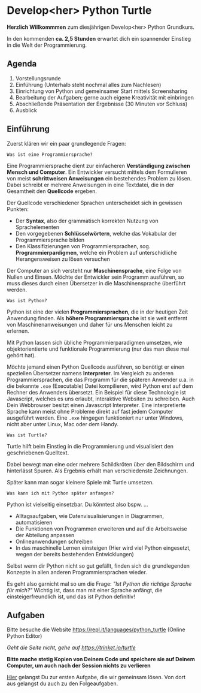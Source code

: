 # Develop\<her\> Python Turtle

**Herzlich Willkommmen** zum diesjährigen Develop\<her\> Python Grundkurs.

In den kommenden **ca. 2,5 Stunden** erwartet dich ein spannender Einstieg in die Welt der Programmierung.

## Agenda

1. Vorstellungsrunde
1. Einführung (Unterhalb steht nochmal alles zum Nachlesen)
1. Einrichtung von Python und gemeinsamer Start mittels Screensharing
1. Bearbeitung der Aufgaben; gerne auch eigene Kreativität mit einbringen
1. Abschließende Präsentation der Ergebnisse (30 Minuten vor Schluss)
1. Ausblick

## Einführung

Zuerst klären wir ein paar grundlegende Fragen:

`Was ist eine Programmiersprache?`

Eine Programmiersprache dient zur einfacheren **Verständigung zwischen Mensch und Computer**.
Ein Entwickler versucht mittels dem Formulieren von meist **schrittweisen Anweisungen** ein bestehendes Problem zu lösen.
Dabei schreibt er mehrere Anweisungen in eine Textdatei, die in der Gesamtheit den **Quellcode** ergeben.

Der Quellcode verschiedener Sprachen unterscheidet sich in gewissen Punkten:

- Der **Syntax**, also der grammatisch korrekten Nutzung von Sprachelementen
- Den vorgegebenen **Schlüsselwörtern**, welche das Vokabular der Programmiersprache bilden
- Den Klassifizierungen von Programmiersprachen, sog. **Programmierpardigmen**, welche ein Problem auf unterschidliche Herangensweisen zu lösen versuchen

Der Computer an sich versteht nur **Maschinensprache**, eine Folge von Nullen und Einsen.
Möchte der Entwickler sein Programm ausführen, so muss dieses durch einen Übersetzer in die Maschinensprache überführt werden.

`Was ist Python?`

Python ist eine der vielen **Programmiersprachen**, die in der heutigen Zeit Anwendung finden.
Als **höhere Programmiersprache** ist sie weit entfernt von Maschinenanweisungen und daher für uns Menschen leicht zu erlernen.

Mit Python lassen sich übliche Programmierparadigmen umsetzen, wie objektorientierte und funktionale Programmierung (nur das man diese mal gehört hat).

Möchte jemand einen Python Quellcode ausführen, so benötigt er einen speziellen Übersetzer namens **Interpreter**.
Im Vergleich zu anderen Programmiersprachen, die das Programm für die späteren Anwender u.a. in die bekannte `.exe` (Executable) Datei kompilieren,
wird Python erst auf dem Rechner des Anwenders übersetzt.
Ein Beispiel für diese Technologie ist Javascript, welches es uns erlaubt, interaktive Websiten zu schreiben.
Auch Dein Webbrowser besitzt einen Javascript Interpreter.
Eine interpretierte Sprache kann meist ohne Probleme direkt auf fast jedem Computer ausgeführt werden.
Eine `.exe` hingegen funktioniert nur unter Windows, nicht aber unter Linux, Mac oder dem Handy.

`Was ist Turtle?`

Turtle hilft beim Einstieg in die Programmierung und visualisiert den geschriebenen Quelltext.

Dabei bewegt man eine oder mehrere Schildkröten über den Bildschirm und hinterlässt Spuren.
Als Ergebnis erhält man verschiedenste Zeichnungen.

Später kann man sogar kleinere Spiele mit Turtle umsetzen.

`Was kann ich mit Python später anfangen?`

Python ist vielseitig einsetzbar. Du könntest also bspw. ...

- Alltagsaufgaben, wie Datenvisualisierungen in Diagrammen, automatisieren
- Die Funktionen von Programmen erweiteren und auf die Arbeitsweise der Abteilung anpassen
- Onlineanwendungen schreiben
- In das maschinelle Lernen einsteigen (Hier wird viel Python eingesetzt, wegen der bereits bestehenden Entwicklungen)

Selbst wenn dir Python nicht so gut gefällt, finden sich die grundlegenden Konzepte in allen anderen Programmiersprachen wieder.

Es geht also garnicht mal so um die Frage: *"Ist Python die richtige Sprache für mich?"*
Wichtig ist, dass man mit einer Sprache anfängt, die einsteigerfreundlich ist, und das ist Python definitiv!

## Aufgaben

Bitte besuche die Website https://repl.it/languages/python_turtle (Online Python Editor)

*Geht die Seite nicht, gehe auf https://trinket.io/turtle*

**Bitte mache stetig Kopien von Deinem Code und speichere sie auf Deinem Computer, um auch nach der Session nichts zu verlieren**

[Hier](Aufgaben/A1_Turtle_Bewegen.md) gelangst Du zur ersten Aufgabe, die wir gemeinsam lösen.
Von dort aus gelangst du auch zu den Folgeaufgaben.